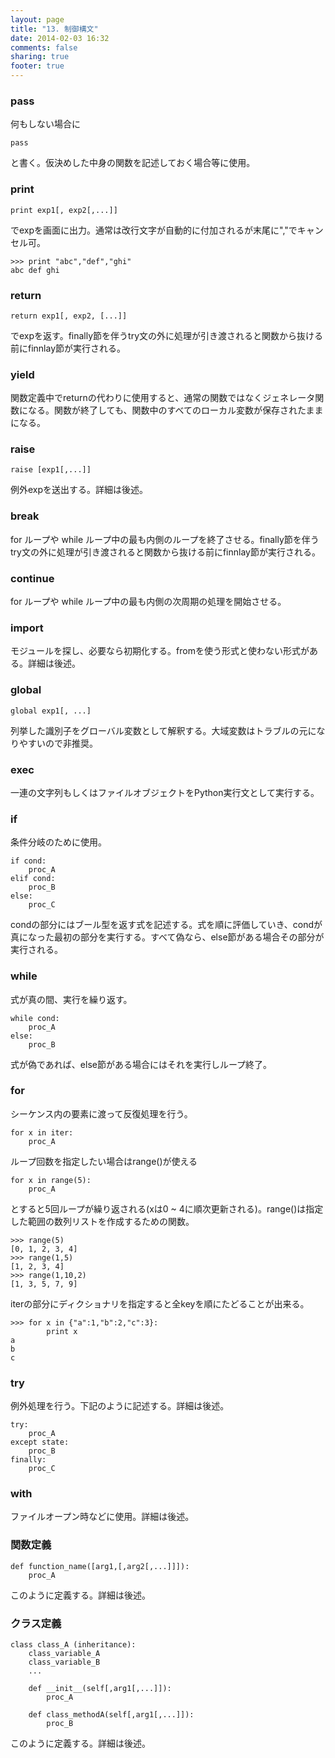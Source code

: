 ```yaml
---
layout: page
title: "13. 制御構文"
date: 2014-02-03 16:32
comments: false
sharing: true
footer: true
---
```


### pass
何もしない場合に

```
pass
```

と書く。仮決めした中身の関数を記述しておく場合等に使用。

### print

```
print exp1[, exp2[,...]]
```

でexpを画面に出力。通常は改行文字が自動的に付加されるが末尾に","でキャンセル可。

```
>>> print "abc","def","ghi"
abc def ghi
```

### return

```
return exp1[, exp2, [...]]
```

でexpを返す。finally節を伴うtry文の外に処理が引き渡されると関数から抜ける前にfinnlay節が実行される。

### yield
関数定義中でreturnの代わりに使用すると、通常の関数ではなくジェネレータ関数になる。関数が終了しても、関数中のすべてのローカル変数が保存されたままになる。

### raise
```
raise [exp1[,...]]
```

例外expを送出する。詳細は後述。

### break
for ループや while ループ中の最も内側のループを終了させる。finally節を伴うtry文の外に処理が引き渡されると関数から抜ける前にfinnlay節が実行される。

### continue
for ループや while ループ中の最も内側の次周期の処理を開始させる。

### import
モジュールを探し、必要なら初期化する。fromを使う形式と使わない形式がある。詳細は後述。

### global

```
global exp1[, ...]
```

列挙した識別子をグローバル変数として解釈する。大域変数はトラブルの元になりやすいので非推奨。

### exec
一連の文字列もしくはファイルオブジェクトをPython実行文として実行する。

### if
条件分岐のために使用。

```
if cond:
    proc_A
elif cond:
    proc_B
else:
    proc_C
```

condの部分にはブール型を返す式を記述する。式を順に評価していき、condが真になった最初の部分を実行する。すべて偽なら、else節がある場合その部分が実行される。

### while
式が真の間、実行を繰り返す。

```
while cond:
    proc_A
else:
    proc_B
```

式が偽であれば、else節がある場合にはそれを実行しループ終了。

### for
シーケンス内の要素に渡って反復処理を行う。

```
for x in iter:
    proc_A
```

ループ回数を指定したい場合はrange()が使える

```
for x in range(5):
    proc_A
```

とすると5回ループが繰り返される(xは0 ~ 4に順次更新される)。range()は指定した範囲の数列リストを作成するための関数。

```
>>> range(5)
[0, 1, 2, 3, 4]
>>> range(1,5)
[1, 2, 3, 4]
>>> range(1,10,2)
[1, 3, 5, 7, 9]
```

iterの部分にディクショナリを指定すると全keyを順にたどることが出来る。

```
>>> for x in {"a":1,"b":2,"c":3}:
        print x
a
b
c
```

### try
例外処理を行う。下記のように記述する。詳細は後述。

```
try:
    proc_A
except state:
    proc_B
finally:
    proc_C
```

### with
ファイルオープン時などに使用。詳細は後述。

### 関数定義

```
def function_name([arg1,[,arg2[,...]]]):
    proc_A
```

このように定義する。詳細は後述。

### クラス定義

```
class class_A (inheritance):
    class_variable_A
    class_variable_B
    ...
    
    def __init__(self[,arg1[,...]]):
        proc_A
     
    def class_methodA(self[,arg1[,...]]):
        proc_B
```

このように定義する。詳細は後述。